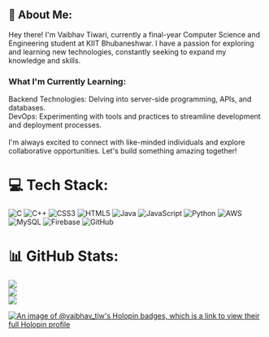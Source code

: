 ## 🚀 About Me:
Hey there! I'm Vaibhav Tiwari, currently a final-year Computer Science and Engineering student at KIIT Bhubaneshwar. I have a passion for exploring and learning new technologies, constantly seeking to expand my knowledge and skills. <br>

### What I'm Currently Learning:
Backend Technologies: Delving into server-side programming, APIs, and databases. <br>
DevOps: Experimenting with tools and practices to streamline development and deployment processes. <br><br>
I'm always excited to connect with like-minded individuals and explore collaborative opportunities. Let's build something amazing together!


# 💻 Tech Stack:
![C](https://img.shields.io/badge/c-%2300599C.svg?style=flat&logo=c&logoColor=white) ![C++](https://img.shields.io/badge/c++-%2300599C.svg?style=flat&logo=c%2B%2B&logoColor=white) ![CSS3](https://img.shields.io/badge/css3-%231572B6.svg?style=flat&logo=css3&logoColor=white) ![HTML5](https://img.shields.io/badge/html5-%23E34F26.svg?style=flat&logo=html5&logoColor=white) ![Java](https://img.shields.io/badge/java-%23ED8B00.svg?style=flat&logo=openjdk&logoColor=white) ![JavaScript](https://img.shields.io/badge/javascript-%23323330.svg?style=flat&logo=javascript&logoColor=%23F7DF1E) ![Python](https://img.shields.io/badge/python-3670A0?style=flat&logo=python&logoColor=ffdd54) ![AWS](https://img.shields.io/badge/AWS-%23FF9900.svg?style=flat&logo=amazon-aws&logoColor=white) ![MySQL](https://img.shields.io/badge/mysql-4479A1.svg?style=flat&logo=mysql&logoColor=white) ![Firebase](https://img.shields.io/badge/firebase-a08021?style=flat&logo=firebase&logoColor=ffcd34) ![GitHub](https://img.shields.io/badge/github-%23121011.svg?style=flat&logo=github&logoColor=white)
# 📊 GitHub Stats:
![](https://github-readme-stats.vercel.app/api?username=VaibhavTiw&theme=dark&hide_border=true&include_all_commits=true&count_private=true)<br/>
![](https://github-readme-streak-stats.herokuapp.com/?user=VaibhavTiw&theme=dark&hide_border=true)<br/>
![](https://github-readme-stats.vercel.app/api/top-langs/?username=VaibhavTiw&theme=dark&hide_border=true&include_all_commits=true&count_private=true&layout=compact)
<br>

[![An image of @vaibhav_tiw's Holopin badges, which is a link to view their full Holopin profile](https://holopin.me/vaibhav_tiw)](https://holopin.io/@vaibhav_tiw)
